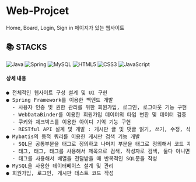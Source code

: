 # Web-Projcet
Home, Board, Login, Sign in 페이지가 있는 웹사이트
<div align=left><h2>📚 STACKS</h2></div>

![Java](https://img.shields.io/badge/java-%23ED8B00.svg?style=for-the-badge&logo=openjdk&logoColor=white)
![Spring](https://img.shields.io/badge/spring-%236DB33F.svg?style=for-the-badge&logo=spring&logoColor=white)
![MySQL](https://img.shields.io/badge/mysql-%2300f.svg?style=for-the-badge&logo=mysql&logoColor=white)
![HTML5](https://img.shields.io/badge/html5-%23E34F26.svg?style=for-the-badge&logo=html5&logoColor=white)
![CSS3](https://img.shields.io/badge/css3-%231572B6.svg?style=for-the-badge&logo=css3&logoColor=white)
![JavaScript](https://img.shields.io/badge/javascript-%23323330.svg?style=for-the-badge&logo=javascript&logoColor=%23F7DF1E)

<div align=left><h4>상세 내용</h4></div>
<pre>● 전체적인 웹사이트 구성 설계 및 UI 구현
● Spring Framework를 이용한 백엔드 개발
  - 사용자 인증 및 권한 관리를 위한 회원가입, 로그인, 로그아웃 기능 구현
  - WebDataBinder를 이용한 회원가입 데이터의 타입 변환 및 데이터 검증
  - 쿠키와 체크박스를 이용한 아이디 기억 기능 구현
  - RESTful API 설계 및 개발 : 게시판 글 및 댓글 읽기, 쓰기, 수정, 삭제(CRUD)기능 구현
● Mybatis의 동적 쿼리를 이용한 게시판 검색 기능 개발
  - SQL문 공통부분을 <sql>태그로 정의하고 나머지 부분을 <include>태그로 정의해서 코드 재사용
  - <choose>태그, <when>태그, <otherwise>태그를 사용해서 제목으로 검색, 작성자로 검색, 둘다 아니면 제목과 내용으로 검색
  - <foreach>태그를 사용해서 배열을 전달받을 때 반복적인 SQL문을 작성
● MySQL을 사용한 데이터베이스 설계 및 관리
● 회원가입, 로그인, 게시판 테스트 코드 작성</pre>
